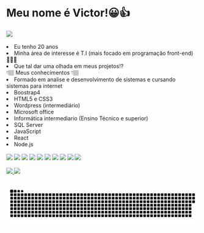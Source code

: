 # Meu nome é Victor!😀👍
<a href="https://www.linkedin.com/in/victor-vaz-b1b70422b/" target="_blank"><img src="https://img.shields.io/badge/-LinkedIn-%230077B5?style=for-the-badge&logo=linkedin&logoColor=white" target="_blank"></a>
<br>
<li>Eu tenho 20 anos</li> 
<li>Minha área de interesse é T.I (mais focado em programação front-end)👨🏽‍💻</li>
<li>Que tal dar uma olhada em meus projetos⁉</li>
 👇🏽 Meus conhecimentos 👇🏽
<li>Formado em analise e desenvolvimento de sistemas e cursando sistemas para internet</li>
<li>Boostrap4</li>
<li>HTML5 e CSS3</li>
<li>Wordpress (intermediário)</li>
<li>Microsoft office</li>
<li>Informática intermediario (Ensino Técnico e superior)</li>
<li>SQL Server</li>
<li>JavaScript</li>
<li>React</li>
<li>Node.js</li>
<br>


<div>
  <img width= 6% src="https://cdn.jsdelivr.net/gh/devicons/devicon/icons/bootstrap/bootstrap-plain-wordmark.svg" />
  <img width= 6% src="https://cdn.jsdelivr.net/gh/devicons/devicon/icons/angularjs/angularjs-plain.svg" />
  <img width= 6% src="https://cdn.jsdelivr.net/gh/devicons/devicon/icons/android/android-plain-wordmark.svg" />
  <img width= 6% src="https://cdn.jsdelivr.net/gh/devicons/devicon/icons/html5/html5-plain-wordmark.svg" />
  <img width= 6% src="https://cdn.jsdelivr.net/gh/devicons/devicon/icons/css3/css3-plain-wordmark.svg" />
  <img width= 6% src="https://cdn.jsdelivr.net/gh/devicons/devicon/icons/javascript/javascript-plain.svg" />  
  <img width= 6% src="https://cdn.jsdelivr.net/gh/devicons/devicon/icons/nodejs/nodejs-plain-wordmark.svg" />
  <img width= 6% src="https://cdn.jsdelivr.net/gh/devicons/devicon/icons/react/react-original-wordmark.svg" />
  <img width= 6% src="https://cdn.jsdelivr.net/gh/devicons/devicon/icons/microsoftsqlserver/microsoftsqlserver-plain-wordmark.svg" />
  <img width= 6% src="https://cdn.jsdelivr.net/gh/devicons/devicon/icons/wordpress/wordpress-plain-wordmark.svg" />
  </div>
    <br>
<div align="left">
  <a href="https://github.com/victor757">
  <img width="46%" src="https://github-readme-stats.vercel.app/api?username=vinivazzz&show_icons=true&theme=highcontrast&include_all_commits=true&count_private=true"/>
    
  <img width="50%" src="https://github-readme-stats.vercel.app/api/top-langs/?username=vinivazzz&layout=compact&langs_count=7&theme=highcontrast"/>
  </div>
  
  ##
  

  ![cobrinha](https://github.com/vinivazzz/vinivazzz/blob/main/cobrinha.svg)
